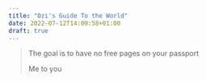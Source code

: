 ```yaml
---
title: "Ozi's Guide To the World"
date: 2022-07-12T14:00:58+01:00
draft: true
---
```


> The goal is to have no free pages on your passport
>
> Me to you